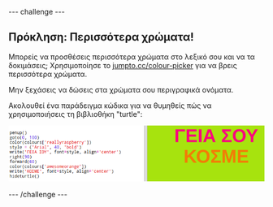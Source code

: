 --- challenge ---

## Πρόκληση: Περισσότερα χρώματα!

Μπορείς να προσθέσεις περισσότερα χρώματα στο λεξικό σου και να τα δοκιμάσεις; Χρησιμοποίησε το <a href="http://jumpto.cc/colour-picker" target="_blank">jumpto.cc/colour-picker</a> για να βρεις περισσότερα χρώματα.

Μην ξεχάσεις να δώσεις στα χρώματα σου περιγραφικά ονόματα.

Ακολουθεί ένα παράδειγμα κώδικα για να θυμηθείς πώς να χρησιμοποιήσεις τη βιβλιοθήκη "turtle":

![screenshot](images/colourful-challenge1.png)

--- /challenge ---